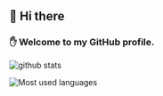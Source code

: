 ## 👋 Hi there

### ✋ Welcome to my GitHub profile.

![github stats](https://readme-stats.clckblog.space/api?username=Eld3rly&show_icons=true&count_private=true&bg_color=45,50D5B7,067D68&title_color=fff&text_color=fff&icon_color=fff&border_radius=10&hide_border=true "Get your lustful cursor away from me!")

![Most used languages](https://readme-stats.clckblog.space/api/top-langs/?username=Eld3rly&layout=compact&hide_border=true&bg_color=00000000&text_color=888 "Most used languages")